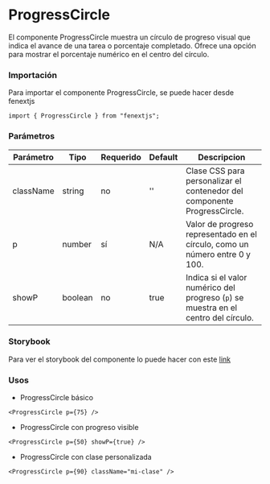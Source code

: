 # ProgressCircle

El componente ProgressCircle muestra un círculo de progreso visual que indica el avance de una tarea o porcentaje completado. Ofrece una opción para mostrar el porcentaje numérico en el centro del círculo.

### Importación

Para importar el componente ProgressCircle, se puede hacer desde fenextjs

```tsx copy
import { ProgressCircle } from "fenextjs";
```

### Parámetros

| Parámetro | Tipo    | Requerido | Default | Descripcion                                                                         |
| --------- | ------- | --------- | ------- | ----------------------------------------------------------------------------------- |
| className | string  | no        | ''      | Clase CSS para personalizar el contenedor del componente ProgressCircle.            |
| p         | number  | sí        | N/A     | Valor de progreso representado en el círculo, como un número entre 0 y 100.         |
| showP     | boolean | no        | true    | Indica si el valor numérico del progreso (`p`) se muestra en el centro del círculo. |

### Storybook

Para ver el storybook del componente lo puede hacer con este [link](https://fenextjs-component-storybook.vercel.app/?path=/story/progress-progresscircle--index)

### Usos

- ProgressCircle básico

```tsx copy
<ProgressCircle p={75} />
```

- ProgressCircle con progreso visible

```tsx copy
<ProgressCircle p={50} showP={true} />
```

- ProgressCircle con clase personalizada

```tsx copy
<ProgressCircle p={90} className="mi-clase" />
```
